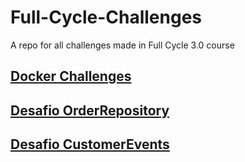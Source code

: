 # Full-Cycle-Challenges

A repo for all challenges made in Full Cycle 3.0 course

## [Docker Challenges](/Docker/)

## [Desafio OrderRepository](/ddd-taticals/desafio-order-repository/README.md)

## [Desafio CustomerEvents](/ddd-taticals/desafio-customer-events/README.md)
